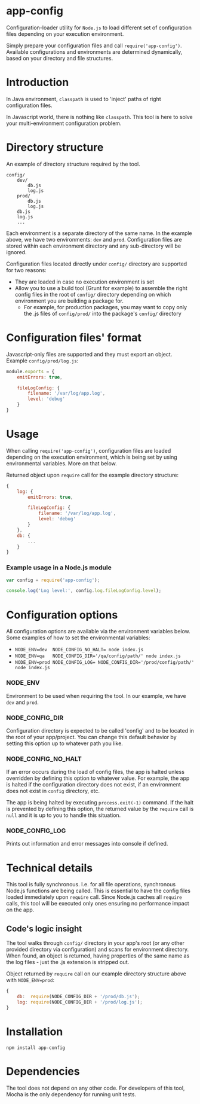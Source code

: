 # app-config

Configuration-loader utility for `Node.js` to load different set of configuration files depending on your execution environment.

Simply prepare your configuration files and call `require('app-config')`. Available configurations and environments are determined dynamically, based on your directory and file structures.

# Introduction

In Java environment, `classpath` is used to 'inject' paths of right configuration files.

In Javascript world, there is nothing like `classpath`. This tool is here to solve your multi-environment configuration problem.

# Directory structure

An example of directory structure required by the tool.
```
config/
    dev/
        db.js
        log.js
    prod/
        db.js
        log.js
    db.js
    log.js
    ...
```
Each environment is a separate directory of the same name. In the example above, we have two environments: `dev` and `prod`.
Configuration files are stored within each environment directory and any sub-directory will be ignored.

Configuration files located directly under `config/` directory are supported for two reasons:

* They are loaded in case no execution environment is set
* Allow you to use a build tool (Grunt for example) to assemble the right config files in the root of `config/` directory depending on which environment you are building a package for.
    * For example, for production packages, you may want to copy only the .js files of `config/prod/` into the package's `config/` directory

# Configuration files' format

Javascript-only files are supported and they must export an object. Example `config/prod/log.js`:
```js
module.exports = {
    emitErrors: true,

    fileLogConfig: {
        filename: '/var/log/app.log',
        level: 'debug'
    }
}
```

# Usage

When calling `require('app-config')`, configuration files are loaded depending on the execution environment,
which is being set by using environmental variables. More on that below.

Returned object upon `require` call for the example directory structure:
```js
{
    log: {
        emitErrors: true,

        fileLogConfig: {
            filename: '/var/log/app.log',
            level: 'debug'
        }
    },
    db: {
        ...
    }
}
```

### Example usage in a Node.js module
```js
var config = require('app-config');

console.log('Log level:', config.log.fileLogConfig.level);
```

# Configuration options

All configuration options are available via the environment variables below.
Some examples of how to set the environmental variables:

* `NODE_ENV=dev  NODE_CONFIG_NO_HALT= node index.js`
* `NODE_ENV=qa   NODE_CONFIG_DIR='/qa/config/path/' node index.js`
* `NODE_ENV=prod NODE_CONFIG_LOG= NODE_CONFIG_DIR='/prod/config/path/' node index.js`

### NODE_ENV

Environment to be used when requiring the tool. In our example, we have `dev` and `prod`.

### NODE_CONFIG_DIR

Configuration directory is expected to be called 'config' and to be located in the root of your app/project.
You can change this default behavior by setting this option up to whatever path you like.

### NODE_CONFIG_NO_HALT

If an error occurs during the load of config files, the app is halted unless overridden by defining this option to whatever value.
For example, the app is halted if the configuration directory does not exist, if an environment does not exist in `config` directory, etc.

The app is being halted by executing `process.exit(-1)` command. If the halt is prevented by defining this option,
the returned value by the `require` call is `null` and it is up to you to handle this situation.

### NODE_CONFIG_LOG

Prints out information and error messages into console if defined.

# Technical details

This tool is fully synchronous. I.e. for all file operations, synchronous Node.js functions are being called.
This is essential to have the config files loaded immediately upon `require` call.
Since Node.js caches all `require` calls, this tool will be executed only ones ensuring no performance impact on the app.

## Code's logic insight

The tool walks through `config/` directory in your app's root (or any other provided directory via configuration) and scans for environment directory.
When found, an object is returned, having properties of the same name as the log files - just the .js extension is stripped out.

Object returned by `require` call on our example directory structure above with `NODE_ENV=prod`:
```js
{
    db:  require(NODE_CONFIG_DIR + '/prod/db.js');
    log: require(NODE_CONFIG_DIR + '/prod/log.js');
}
```

# Installation

`npm install app-config`

# Dependencies

The tool does not depend on any other code. For developers of this tool, Mocha is the only dependency for running unit tests.
